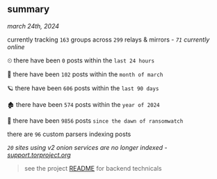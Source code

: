 
## summary
_march 24th, 2024_

currently tracking `163` groups across `299` relays & mirrors - _`71` currently online_

⏲ there have been `0` posts within the `last 24 hours`

🦈 there have been `102` posts within the `month of march`

🪐 there have been `606` posts within the `last 90 days`

🏚 there have been `574` posts within the `year of 2024`

🦕 there have been `9856` posts `since the dawn of ransomwatch`

there are `96` custom parsers indexing posts

_`20` sites using v2 onion services are no longer indexed - [support.torproject.org](https://support.torproject.org/onionservices/v2-deprecation/)_

> see the project [README](https://github.com/joshhighet/ransomwatch#ransomwatch--) for backend technicals
